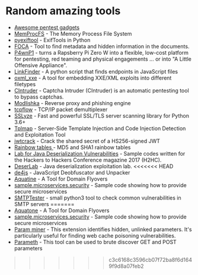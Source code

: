 # Random amazing tools

- [Awesome pentest gadgets](https://github.com/awesome-pentest-gadgets)
- [MemProcFS](https://github.com/ufrisk/MemProcFS) - The Memory Process File System
- [pyexiftool](https://github.com/smarnach/pyexiftool) - ExifTools in Python
- [FOCA](https://github.com/ElevenPaths/FOCA) - Tool to find metadata and hidden information in the documents.
- [P4wnP1](https://github.com/mame82/P4wnP1_aloa) - turns a Rapsberry Pi Zero W into a flexible, low-cost platform for pentesting, red teaming and physical engagements ... or into "A Little Offensive Appliance".
- [LinkFinder](https://github.com/GerbenJavado/LinkFinder) - A python script that finds endpoints in JavaScript files
- [oxml_xxe](https://github.com/BuffaloWill/oxml_xxe) - A tool for embedding XXE/XML exploits into different filetypes
- [CIntruder](https://github.com/epsylon/cintruder) - Captcha Intruder (CIntruder) is an automatic pentesting tool to bypass captchas.
- [Modlishka](https://github.com/drk1wi/Modlishka) - Reverse proxy and phishing engine
- [tcpflow](https://github.com/simsong/tcpflow) - TCP/IP packet demultiplexer
- [SSLyze](https://github.com/nabla-c0d3/sslyze) - Fast and powerful SSL/TLS server scanning library for Python 3.6+
- [Tplmap](https://github.com/epinna/tplmap) - Server-Side Template Injection and Code Injection Detection and Exploitation Tool
- [jwtcrack](https://github.com/Sjord/jwtcrack) - Crack the shared secret of a HS256-signed JWT
- [Rainbow tables ](https://freerainbowtables.com/) - MD5 and SHA1 rainbow tables
- [Lab for Java Deserialization Vulnerabilities](https://github.com/joaomatosf/JavaDeserH2HC) - Sample codes written for the Hackers to Hackers Conference magazine 2017 (H2HC).
- [DeserLab](https://github.com/NickstaDB/DeserLab) - Java deserialization exploitation lab.
<<<<<<< HEAD
- [de4js](https://lelinhtinh.github.io/de4js/) - JavaScript Deobfuscator and Unpacker
- [Aquatine](https://github.com/michenriksen/aquatone) - A Tool for Domain Flyovers
- [sample.microservices.security](https://github.com/WASdev/sample.microservices.security) - Sample code showing how to provide secure microservices
- [SMTPTester](https://github.com/xFreed0m/SMTPTester/blob/master/SMTPTester.py) - small python3 tool to check common vulnerabilities in SMTP servers
=======
- [Aquatone](https://github.com/michenriksen/aquatone) - A Tool for Domain Flyovers
- [sample.microservices.security](https://github.com/WASdev/sample.microservices.security) - Sample code showing how to provide secure microservices
- [Param miner](https://github.com/PortSwigger/param-miner) - This extension identifies hidden, unlinked parameters. It's particularly useful for finding web cache poisoning vulnerabilities.
- [Parameth](https://github.com/maK-/parameth) - This tool can be used to brute discover GET and POST parameters
>>>>>>> c3c6168c3596cb07f72ba8f6d1649f9d8a07feb2
